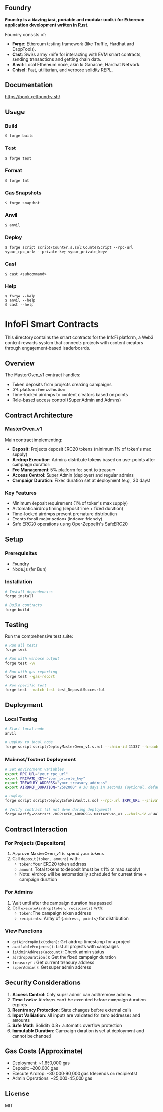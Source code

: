 ## Foundry

**Foundry is a blazing fast, portable and modular toolkit for Ethereum application development written in Rust.**

Foundry consists of:

- **Forge**: Ethereum testing framework (like Truffle, Hardhat and DappTools).
- **Cast**: Swiss army knife for interacting with EVM smart contracts, sending transactions and getting chain data.
- **Anvil**: Local Ethereum node, akin to Ganache, Hardhat Network.
- **Chisel**: Fast, utilitarian, and verbose solidity REPL.

## Documentation

https://book.getfoundry.sh/

## Usage

### Build

```shell
$ forge build
```

### Test

```shell
$ forge test
```

### Format

```shell
$ forge fmt
```

### Gas Snapshots

```shell
$ forge snapshot
```

### Anvil

```shell
$ anvil
```

### Deploy

```shell
$ forge script script/Counter.s.sol:CounterScript --rpc-url <your_rpc_url> --private-key <your_private_key>
```

### Cast

```shell
$ cast <subcommand>
```

### Help

```shell
$ forge --help
$ anvil --help
$ cast --help
```

# InfoFi Smart Contracts

This directory contains the smart contracts for the InfoFi platform, a Web3 content rewards system that connects projects with content creators through engagement-based leaderboards.

## Overview

The MasterOven_v1 contract handles:

- Token deposits from projects creating campaigns
- 5% platform fee collection
- Time-locked airdrops to content creators based on points
- Role-based access control (Super Admin and Admins)

## Contract Architecture

### MasterOven_v1

Main contract implementing:

- **Deposit**: Projects deposit ERC20 tokens (minimum 1% of token's max supply)
- **Airdrop Execution**: Admins distribute tokens based on user points after campaign duration
- **Fee Management**: 5% platform fee sent to treasury
- **Access Control**: Super Admin (deployer) and regular admins
- **Campaign Duration**: Fixed duration set at deployment (e.g., 30 days)

### Key Features

- Minimum deposit requirement (1% of token's max supply)
- Automatic airdrop timing (deposit time + fixed duration)
- Time-locked airdrops prevent premature distribution
- Events for all major actions (indexer-friendly)
- Safe ERC20 operations using OpenZeppelin's SafeERC20

## Setup

### Prerequisites

- [Foundry](https://book.getfoundry.sh/getting-started/installation)
- Node.js (for Bun)

### Installation

```bash
# Install dependencies
forge install

# Build contracts
forge build
```

## Testing

Run the comprehensive test suite:

```bash
# Run all tests
forge test

# Run with verbose output
forge test -vv

# Run with gas reporting
forge test --gas-report

# Run specific test
forge test --match-test test_DepositSuccessful
```

## Deployment

### Local Testing

```bash
# Start local node
anvil

# Deploy to local node
forge script script/DeployMasterOven_v1.s.sol --chain-id 31337 --broadcast
```

### Mainnet/Testnet Deployment

```bash
# Set environment variables
export RPC_URL="your_rpc_url"
export PRIVATE_KEY="your_private_key"
export TREASURY_ADDRESS="your_treasury_address"
export AIRDROP_DURATION="2592000" # 30 days in seconds (optional, defaults to 30 days)

# Deploy
forge script script/DeployInfoFiVault.s.sol --rpc-url $RPC_URL --private-key $PRIVATE_KEY --broadcast --verify

# Verify contract (if not done during deployment)
forge verify-contract <DEPLOYED_ADDRESS> MasterOven_v1 --chain-id <CHAIN_ID>
```

## Contract Interaction

### For Projects (Depositors)

1. Approve MasterOven_v1 to spend your tokens
2. Call `deposit(token, amount)` with:
   - `token`: Your ERC20 token address
   - `amount`: Total tokens to deposit (must be ≥1% of max supply)
   - Note: Airdrop will be automatically scheduled for current time + campaign duration

### For Admins

1. Wait until after the campaign duration has passed
2. Call `executeAirdrop(token, recipients)` with:
   - `token`: The campaign token address
   - `recipients`: Array of `{address, points}` for distribution

### View Functions

- `getAirdropUnix(token)`: Get airdrop timestamp for a project
- `availableProjects()`: List all projects with campaigns
- `isAdminAddress(account)`: Check admin status
- `airdropDuration()`: Get the fixed campaign duration
- `treasury()`: Get current treasury address
- `superAdmin()`: Get super admin address

## Security Considerations

1. **Access Control**: Only super admin can add/remove admins
2. **Time Locks**: Airdrops can't be executed before campaign duration expires
3. **Reentrancy Protection**: State changes before external calls
4. **Input Validation**: All inputs are validated for zero addresses and amounts
5. **Safe Math**: Solidity 0.8+ automatic overflow protection
6. **Immutable Duration**: Campaign duration is set at deployment and cannot be changed

## Gas Costs (Approximate)

- Deployment: ~1,650,000 gas
- Deposit: ~200,000 gas
- Execute Airdrop: ~30,000-90,000 gas (depends on recipients)
- Admin Operations: ~25,000-45,000 gas

## License

MIT
